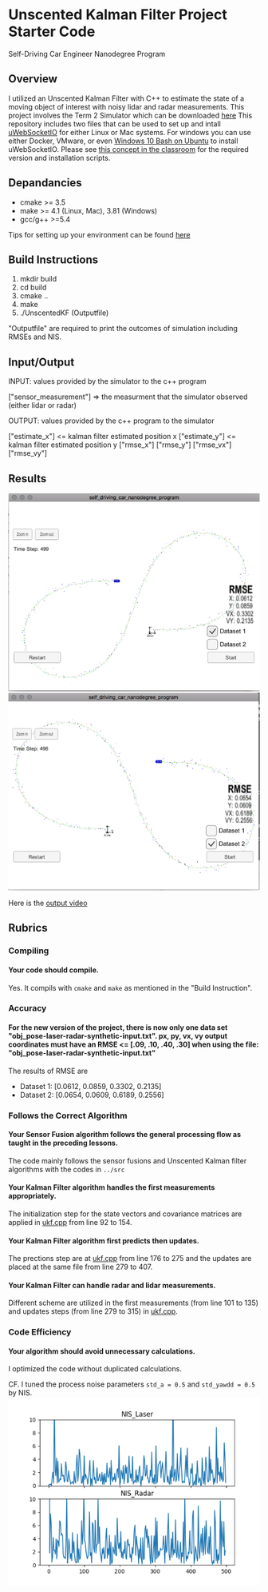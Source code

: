 # Unscented Kalman Filter Project Starter Code

Self-Driving Car Engineer Nanodegree Program

## Overview

I utilized an Unscented Kalman Filter with C++ to estimate the state of a moving object of interest with noisy lidar and radar measurements.
This project involves the Term 2 Simulator which can be downloaded [here](https://github.com/udacity/self-driving-car-sim/releases)
This repository includes two files that can be used to set up and intall [uWebSocketIO](https://github.com/uWebSockets/uWebSockets) for either Linux or Mac systems. For windows you can use either Docker, VMware, or even [Windows 10 Bash on Ubuntu](https://www.howtogeek.com/249966/how-to-install-and-use-the-linux-bash-shell-on-windows-10/) to install uWebSocketIO. Please see [this concept in the classroom](https://classroom.udacity.com/nanodegrees/nd013/parts/40f38239-66b6-46ec-ae68-03afd8a601c8/modules/0949fca6-b379-42af-a919-ee50aa304e6a/lessons/f758c44c-5e40-4e01-93b5-1a82aa4e044f/concepts/16cf4a78-4fc7-49e1-8621-3450ca938b77) for the required version and installation scripts.


## Depandancies

* cmake >= 3.5
* make >= 4.1 (Linux, Mac), 3.81 (Windows)
* gcc/g++ >=5.4

Tips for setting up your environment can be found [here](https://classroom.udacity.com/nanodegrees/nd013/parts/40f38239-66b6-46ec-ae68-03afd8a601c8/modules/0949fca6-b379-42af-a919-ee50aa304e6a/lessons/f758c44c-5e40-4e01-93b5-1a82aa4e044f/concepts/23d376c7-0195-4276-bdf0-e02f1f3c665d)

## Build Instructions

1. mkdir build
2. cd build
3. cmake ..
4. make
5. ./UnscentedKF (Outputfile)

"Outputfile" are required to print the outcomes of simulation including RMSEs and NIS.

## Input/Output

INPUT: values provided by the simulator to the c++ program

["sensor_measurement"] => the measurment that the simulator observed (either lidar or radar)


OUTPUT: values provided by the c++ program to the simulator

["estimate_x"] <= kalman filter estimated position x
["estimate_y"] <= kalman filter estimated position y
["rmse_x"]
["rmse_y"]
["rmse_vx"]
["rmse_vy"]

## Results

[//]: # (Image References)

[image1]: ./Output/Output1.png "Output 1"
[image2]: ./Output/Output2.png "Output 2"
[Image3]: ./Output/NIS.png "NIS"

![alt text][image1]
![alt text][image2]

Here is the [output video](./Output/SensorFusion_UnscentedKalmanFilter.mov)

## Rubrics

### Compiling

#### Your code should compile.
Yes. It compils with ```cmake``` and ```make``` as mentioned in the "Build Instruction".

### Accuracy

#### For the new version of the project, there is now only one data set "obj_pose-laser-radar-synthetic-input.txt". px, py, vx, vy output coordinates must have an RMSE <= [.09, .10, .40, .30] when using the file: "obj_pose-laser-radar-synthetic-input.txt"
The results of RMSE are
* Dataset 1: [0.0612, 0.0859, 0.3302, 0.2135]
* Dataset 2: [0.0654, 0.0609, 0.6189, 0.2556]

### Follows the Correct Algorithm

#### Your Sensor Fusion algorithm follows the general processing flow as taught in the preceding lessons.
The code mainly follows the sensor fusions and Unscented Kalman filter algorithms with the codes in ```../src```

#### Your Kalman Filter algorithm handles the first measurements appropriately.
The initialization step for the state vectors and covariance matrices are applied in [ukf.cpp](../src/ukf.cpp) from line 92 to 154.

#### Your Kalman Filter algorithm first predicts then updates.
The prections step are at [ukf.cpp](../src/ukf.cpp) from line 176 to 275 and the updates are placed at the same file from line 279 to 407.

#### Your Kalman Filter can handle radar and lidar measurements.
Different scheme are utilized in the first measurements (from line 101 to 135) and updates steps (from line 279 to 315) in [ukf.cpp](../src/ukf.cpp).  

### Code Efficiency

#### Your algorithm should avoid unnecessary calculations.
I optimized the code without duplicated calculations. 



CF. I tuned the process noise parameters ```std_a = 0.5``` and ```std_yawdd = 0.5``` by NIS.
![alt text][image3]

